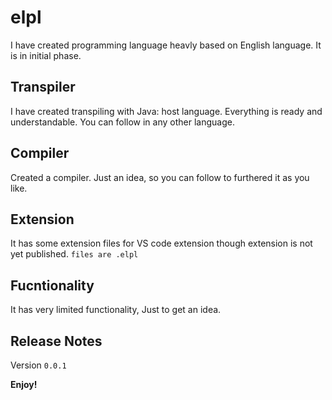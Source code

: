 # elpl

I have created programming language heavly based on English language. It is in initial phase.

## Transpiler

I have created transpiling with Java: host language. Everything is ready and understandable. You can follow in any other language.

## Compiler

Created a compiler. Just an idea, so you can follow to furthered it as you like.

## Extension 

It has some extension files for VS code extension though extension is not yet published. `files are .elpl`

## Fucntionality

It has very limited functionality, Just to get an idea.

## Release Notes

Version `0.0.1`

**Enjoy!**
